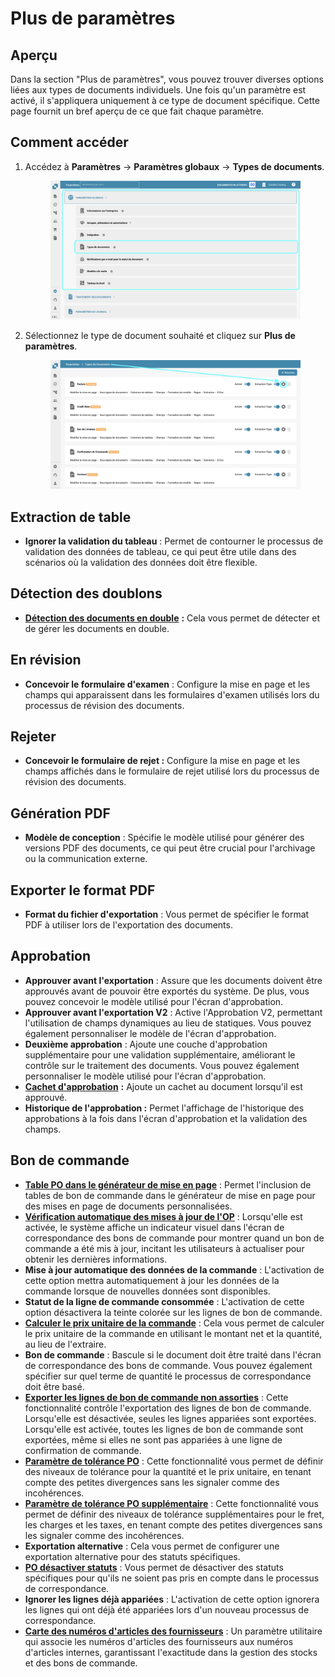 # Plus de paramètres

## Aperçu

Dans la section "Plus de paramètres", vous pouvez trouver diverses options liées aux types de documents individuels. Une fois qu'un paramètre est activé, il s'appliquera uniquement à ce type de document spécifique. Cette page fournit un bref aperçu de ce que fait chaque paramètre.

## Comment accéder

1.  Accédez à **Paramètres** -> **Paramètres globaux** -> **Types de documents**.

    <figure><img src="../../../../../.gitbook/assets/Calculate_PO_unit_price_1_fr.png" alt=""><figcaption></figcaption></figure>
2.  Sélectionnez le type de document souhaité et cliquez sur **Plus de paramètres**.

    <figure><img src="../../../../../.gitbook/assets/Calculate_PO_unit_price_2_fr.png" alt=""><figcaption></figcaption></figure>

## Extraction de table

* **Ignorer la validation du tableau** : Permet de contourner le processus de validation des données de tableau, ce qui peut être utile dans des scénarios où la validation des données doit être flexible.

## Détection des doublons

* [**Détection des documents en double**](duplicate-document-handling.md) **:** Cela vous permet de détecter et de gérer les documents en double.

## En révision

* **Concevoir le formulaire d'examen** : Configure la mise en page et les champs qui apparaissent dans les formulaires d'examen utilisés lors du processus de révision des documents.

## Rejeter

* **Concevoir le formulaire de rejet :** Configure la mise en page et les champs affichés dans le formulaire de rejet utilisé lors du processus de révision des documents.

## Génération PDF

* **Modèle de conception** : Spécifie le modèle utilisé pour générer des versions PDF des documents, ce qui peut être crucial pour l'archivage ou la communication externe.

## Exporter le format PDF

* **Format du fichier d'exportation** : Vous permet de spécifier le format PDF à utiliser lors de l'exportation des documents.

## Approbation

* **Approuver avant l'exportation** : Assure que les documents doivent être approuvés avant de pouvoir être exportés du système. De plus, vous pouvez concevoir le modèle utilisé pour l'écran d'approbation.
* **Approuver avant l'exportation V2** : Active l'Approbation V2, permettant l'utilisation de champs dynamiques au lieu de statiques. Vous pouvez également personnaliser le modèle de l'écran d'approbation.
* **Deuxième approbation** : Ajoute une couche d'approbation supplémentaire pour une validation supplémentaire, améliorant le contrôle sur le traitement des documents. Vous pouvez également personnaliser le modèle utilisé pour l'écran d'approbation.
* [**Cachet d'approbation**](approval/approval-stamp.md) **:** Ajoute un cachet au document lorsqu'il est approuvé.
* **Historique de l'approbation :** Permet l'affichage de l'historique des approbations à la fois dans l'écran d'approbation et la validation des champs.

## Bon de commande

* [**Table PO dans le générateur de mise en page**](purchase-order/po-table-in-layout-builder.md) : Permet l'inclusion de tables de bon de commande dans le générateur de mise en page pour des mises en page de documents personnalisées.
* [**Vérification automatique des mises à jour de l'OP**](purchase-order/auto-check-for-po-updates.md) : Lorsqu'elle est activée, le système affiche un indicateur visuel dans l'écran de correspondance des bons de commande pour montrer quand un bon de commande a été mis à jour, incitant les utilisateurs à actualiser pour obtenir les dernières informations.
* **Mise à jour automatique des données de la commande** : L'activation de cette option mettra automatiquement à jour les données de la commande lorsque de nouvelles données sont disponibles.
* **Statut de la ligne de commande consommée** : L'activation de cette option désactivera la teinte colorée sur les lignes de bon de commande.
* [**Calculer le prix unitaire de la commande**](purchase-order/calculate-po-unit-price.md) : Cela vous permet de calculer le prix unitaire de la commande en utilisant le montant net et la quantité, au lieu de l'extraire.
* **Bon de commande** : Bascule si le document doit être traité dans l'écran de correspondance des bons de commande. Vous pouvez également spécifier sur quel terme de quantité le processus de correspondance doit être basé.
* [**Exporter les lignes de bon de commande non assorties**](purchase-order/export-not-matched-po-lines.md) : Cette fonctionnalité contrôle l'exportation des lignes de bon de commande. Lorsqu'elle est désactivée, seules les lignes appariées sont exportées. Lorsqu'elle est activée, toutes les lignes de bon de commande sont exportées, même si elles ne sont pas appariées à une ligne de confirmation de commande.
* [**Paramètre de tolérance PO**](purchase-order/purchase-order-tolerance-settings-additional-purchase-order-tolerance.md) : Cette fonctionnalité vous permet de définir des niveaux de tolérance pour la quantité et le prix unitaire, en tenant compte des petites divergences sans les signaler comme des incohérences.
* [**Paramètre de tolérance PO supplémentaire**](purchase-order/purchase-order-tolerance-settings-additional-purchase-order-tolerance.md#parametre-pour-configurer-les-parametres-de-tolerance-de-commande-dachat-supplementaires) : Cette fonctionnalité vous permet de définir des niveaux de tolérance supplémentaires pour le fret, les charges et les taxes, en tenant compte des petites divergences sans les signaler comme des incohérences.
* **Exportation alternative** : Cela vous permet de configurer une exportation alternative pour des statuts spécifiques.
* [**PO désactiver statuts**](purchase-order/purchase-order-disable-statuses.md) : Vous permet de désactiver des statuts spécifiques pour qu'ils ne soient pas pris en compte dans le processus de correspondance.
* **Ignorer les lignes déjà appariées** : L'activation de cette option ignorera les lignes qui ont déjà été appariées lors d'un nouveau processus de correspondance.
* [**Carte des numéros d'articles des fournisseurs**](purchase-order/supplier-item-number-map-admin-documentation.md) : Un paramètre utilitaire qui associe les numéros d'articles des fournisseurs aux numéros d'articles internes, garantissant l'exactitude dans la gestion des stocks et des bons de commande.
